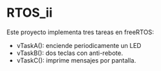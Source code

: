 # RTOS_ii

Este proyecto implementa tres tareas en freeRTOS:

* vTaskA(): enciende periodicamente un LED
* vTaskB(): dos teclas con anti-rebote.
* vTaskC(): imprime mensajes por pantalla.


